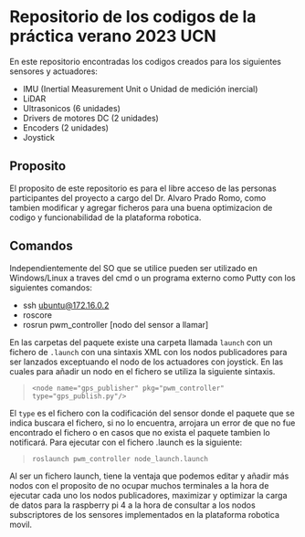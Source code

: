 # Repositorio de los codigos de la práctica verano 2023  UCN
En este repositorio encontradas los codigos creados para los siguientes sensores y actuadores:

- IMU (Inertial Measurement Unit o Unidad de medición inercial)
- LiDAR
- Ultrasonicos (6 unidades)
- Drivers de motores DC (2 unidades)
- Encoders (2 unidades)
- Joystick

## Proposito
El proposito de este repositorio es para el libre acceso de las personas participantes del proyecto a cargo del Dr. Alvaro Prado Romo, como tambien modificar y agregar ficheros para una buena optimizacion de codigo y funcionabilidad de la plataforma robotica.

## Comandos
Independientemente del SO que se utilice pueden ser utilizado en Windows/Linux a traves del cmd o un programa externo como Putty con los siguientes comandos:

- ssh ubuntu@172.16.0.2 
- roscore
- rosrun pwm_controller [nodo del sensor a llamar]

En las carpetas del paquete existe una carpeta llamada `launch` con un fichero de `.launch` con una sintaxis XML con los nodos publicadores para ser lanzados exceptuando el nodo de los actuadores con joystick. En las cuales para añadir un nodo en el fichero se utiliza la siguiente sintaxis.

> `<node name="gps_publisher" pkg="pwm_controller" type="gps_publish.py"/>`

El `type` es el fichero con la codificación del sensor donde el paquete que se indica buscara el fichero, si no lo encuentra, arrojara un error de que no fue encontrado el fichero o en casos que no exista el paquete tambien lo notificará. Para ejecutar con el fichero .launch es la siguiente:

> `roslaunch pwm_controller node_launch.launch`

Al ser un fichero launch, tiene la ventaja que podemos editar y añadir más nodos con el proposito de no ocupar muchos terminales a la hora de ejecutar cada uno los nodos publicadores, maximizar y optimizar la carga de datos para la raspberry pi 4 a la hora de consultar a los nodos subscriptores de los sensores implementados en la plataforma robotica movil.